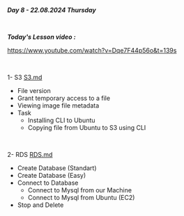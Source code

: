 _**Day 8 - 22.08.2024 Thursday**_

<br>

_**Today's Lesson video :**_

https://www.youtube.com/watch?v=Dqe7F44p56o&t=139s

<br>

1- S3 [S3.md](S3.md)
- File version
- Grant temporary access to a file
- Viewing image file metadata
- Task
  -  Installing CLI to Ubuntu
  -  Copying file from Ubuntu to S3 using CLI

<br>

2- RDS [RDS.md](RDS.md)
- Create Database (Standart)
- Create Database (Easy)
- Connect to Database
  - Connect to Mysql from our Machine
  - Connect to Mysql from Ubuntu (EC2)
- Stop and Delete
